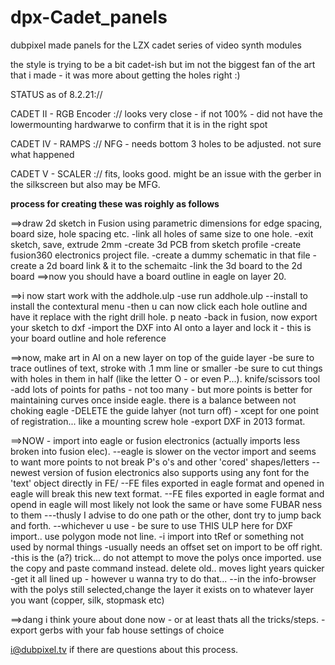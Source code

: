 # dpx-Cadet_panels
dubpixel made panels for the LZX cadet series of video synth modules

the style is trying to be a bit cadet-ish but im not the biggest fan of the art that i made - it was more about getting the holes right :)


STATUS as of 8.2.21://

CADET II  - RGB Encoder :// looks very close -  if not 100% - did not have the lowermounting hardwarwe to confirm that it is in the right spot

CADET IV - RAMPS :// NFG - needs bottom 3 holes to be adjusted. not sure what happened

CADET V - SCALER :// fits, looks good. might be an issue with the gerber in the silkscreen but also may be MFG. 


****process for creating these was roighly as follows****

==>draw 2d sketch in Fusion using parametric dimensions for edge spacing, board size, hole spacing etc.
-link all holes of same size to one hole.
-exit sketch, save, extrude 2mm
-create 3d PCB from sketch profile
-create fusion360 electronics project file.
-create a dummy schematic in that file
-create a 2d board link & it to the schemaitc
-link the 3d board to the 2d board
==>now you should have a board outline in eagle on layer 20. 

==>i now start work with the addhole.ulp
-use run addhole.ulp --install to install the contextural menu
-then u can now click each hole outline and have it replace with the right drill hole. p neato
-back in fusion, now export your sketch to dxf
-import the DXF into AI onto a layer and lock it - this is your board outline and hole reference

==>now, make art in AI  on a new layer on top of the guide layer
-be sure to trace outlines of text, stroke with .1 mm line or smaller
-be sure to cut things with holes in them in half (like the letter O  - or even P...). knife/scissors tool
-add lots of points for paths  - not too many - but more points is better for maintaining curves once inside eagle. there is a balance between not choking eagle
-DELETE the guide lahyer (not turn off) - xcept for one point of registration... like a mounting screw hole
-export DXF in 2013 format. 

==>NOW - import into eagle or fusion electronics (actually imports less broken into fusion elec).
 --eagle is slower on the vector import and seems to want more points to not break P's o's and other 'cored' shapes/letters
 --newest version of fusion electronics also supports using any font for the 'text' object directly in FE/
 --FE files exported in eagle format and opened in eagle will break this new text format.
 --FE files exported in eagle format and opend in eagle will most likely not look the same or have some FUBAR ness to them
 ---thusly I advise to do one path or the other, dont try to jump back and forth.
 --whichever u use - be sure to use THIS ULP here for DXF import.. use polygon mode not line.
-i import into tRef or something not used by normal things 
-usually needs an offset set on import to be off right.
-this is the (a?) trick... do not attempt to move the polys once imported. use the copy and paste command instead. delete old.. moves light years quicker
-get it all lined up - however u wanna try to do that...
--in the info-browser with the polys still selected,change the layer it exists on to whatever layer you want (copper, silk, stopmask etc)

==>dang i think youre about done now - or at least thats all the tricks/steps.
-export gerbs with your fab house settings of choice

i@dubpixel.tv if there are questions about this process.
